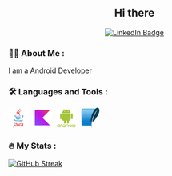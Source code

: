 
<div align="center">
  <h2>Hi there </h2>
</div>

<div id="badges" align="center">
  <a href="https://www.linkedin.com/in/andrey-demuh-a5a51a262">
  <img src="https://img.shields.io/badge/LinkedIn-blue?style=for-the-badge&logo=linkedin&logoColor=white" alt="LinkedIn Badge"/>
  </a>
  </div>

### :man_technologist: About Me :

I am a Android Developer 

### :hammer_and_wrench: Languages and Tools :

<img src="https://github.com/devicons/devicon/blob/master/icons/java/java-original-wordmark.svg" title="Java" alt="Java" width="40" height="40"/>&nbsp;
<img src="https://github.com/devicons/devicon/blob/master/icons/kotlin/kotlin-original.svg" title="Kotlin" alt="Kotlin" width="40" height="40"/>&nbsp;
<img src="https://github.com/devicons/devicon/blob/master/icons/android/android-plain-wordmark.svg" title="Android" alt="Android" width="40" height="40"/>&nbsp;
<img src="https://github.com/devicons/devicon/blob/master/icons/sqlite/sqlite-original.svg" title="SQLite" alt="SQLite" width="40" height="40"/>&nbsp;

### :fire: My Stats :
[![GitHub Streak](http://github-readme-streak-stats.herokuapp.com?user=AndreyDemuhDev&theme=gruvbox&background=FFFFFF)](https://git.io/streak-stats)
